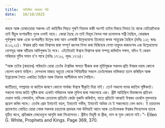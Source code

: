 ```yaml
---
title:  অতিৰিক্ত অধ্যয়ন পাঠ
date:   10/10/2025
---
```


ৰাহাব আৰু চোৰাংচোৱা সকলৰ এই কাহিনীৰ পিছত পুৰণি নিয়মৰ বাকী অংশই তাইৰ বিষয়ে নিমাত হৈ থাকে যেতিয়ালৈকে তাই যীচুৰ বংশাৱলীত পুনৰ ওলাই নাহে। কোৱা হৈছে যে তাই যিহূদা ফৈদৰ পৰা চলোমনৰ পত্নী হৈছিল, বোৱাজৰ পূৰ্বপুৰুষ আৰু একে বংশাৱলীত উল্লেখ কৰা আন এগৰাকী উল্লেখযোগ্য তিৰোতা ৰুথৰ শাহুৱেক হৈছিল (মথিঃ ১:৫; ৰূথঃ ৪:১৩,২১)। ঈশ্বৰৰ প্ৰতি থকা বিশ্বাসৰ দ্বাৰা সম্পূৰ্ণ ধ্বংসৰ নিন্দা কৰা যিৰিহোৰ বেশ্যা দায়ুদৰ ৰাজবংশৰ এক উল্লেখযোগ্য যোগসূত্ৰ আৰু মচীহাৰ আদিপুৰুষ হৈ পৰে। এইটোৱেই ঈশ্বৰে বিশ্বাসৰ দ্বাৰা সম্পন্ন কৰিবলৈ সক্ষম, যদিও ই কেৱল সৰিয়হৰ গুটিৰ সমান হ’ব পাৰে (মথিঃ ১৭:২০, লূকঃ ১৭:৬)।

“আৰু তাইৰ (ৰাহাবৰ) পৰিবৰ্তন হোৱা তেওঁৰ ঐশ্বৰিক ক্ষমতা স্বীকাৰ কৰা মূৰ্ত্তিপূজক সকলৰ প্ৰতি ঈশ্বৰৰ দয়াৰ কোনো বেলেগ ধাৰণা নাছিল। দেশখনৰ মাজত বহুতো লোকে গিবিয়নীয়া সকলে তেওঁলোকৰ নাস্তিকতা ত্যাগ কৰিছিল আৰু ইস্ৰায়েলৰ সৈতে একত্ৰিত হৈছিল আৰু নিয়মৰ আশীৰ্বাদৰ ভাগ লৈছিল।

জাতীয়তা, সম্প্ৰদায় বা জাতিৰ কাৰণে কোনো পাৰ্থক্য ঈশ্বৰে স্বীকৃতি দিয়া নাই। তেওঁ সকলো মানৱ জাতিৰ সৃষ্টিকৰ্ত্তা। সকলো মানৱ জাতি সৃষ্টিৰ দ্বাৰা একেটা পৰিয়ালৰ আৰু মুক্তিৰ দ্বাৰা সকলোৱে এক। খ্ৰীষ্ট আহিছিল বিভাজনৰ প্ৰতিখন দেৱাল ভাঙি পেলাবলৈ, মন্দিৰৰ চোতালৰ প্ৰতিটো কোঠা মুকলি কৰিবলৈ, যাতে প্ৰতিটো আত্মাই ঈশ্বৰৰ ওচৰলৈ মুক্তভাৱে প্ৰৱেশ কৰিব পাৰে। তেওঁৰ প্ৰেম ইমানেই বহল, ইমানেই গভীৰ, ইমানেই অধিক যে ই সকলোতে ভেদ কৰে। ই চয়তানৰ প্ৰতাৰণাত মোহিত হোৱা লোক সকলক চয়তানৰ প্ৰভাৱৰ পৰা উলিয়াই আনে আৰু তেওঁলোকক ঈশ্বৰৰ সিংহাসনৰ হাতৰ মুঠিত ৰাখে, প্ৰতিজ্ঞাৰ মেঘধেনুৰে আগুৰি থকা সিংহাসনত। খ্ৰীষ্টত যিহূদী বা গ্ৰীক, দাস বা মুক্ত কোনো নাই।”- Ellen G. White, Prophets and Kings. Page 369, 370.